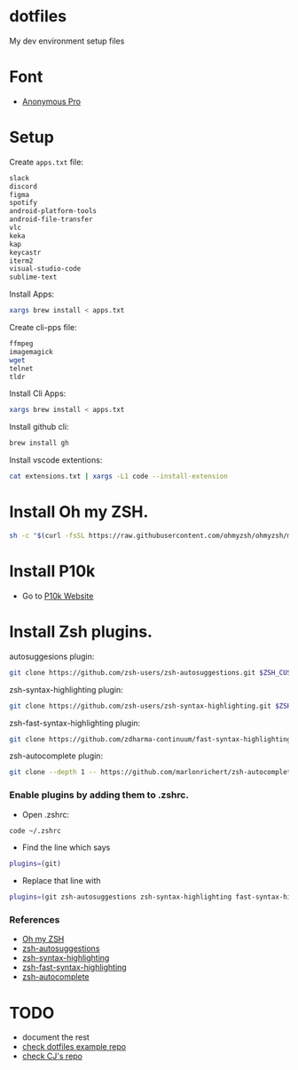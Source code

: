 # dotfiles

My dev environment setup files

# Font

- [Anonymous Pro](https://www.marksimonson.com/fonts/view/anonymous-pro)

# Setup

Create `apps.txt` file:

```sh
slack
discord
figma
spotify
android-platform-tools
android-file-transfer
vlc
keka
kap
keycastr
iterm2
visual-studio-code
sublime-text
```

Install Apps:

```sh
xargs brew install < apps.txt
```

Create cli-pps file:

```sh
ffmpeg
imagemagick
wget
telnet
tldr
```

Install Cli Apps:

```sh
xargs brew install < apps.txt
```

Install github cli:

```bash
brew install gh
```

Install vscode extentions:

```sh
cat extensions.txt | xargs -L1 code --install-extension
```

# Install Oh my ZSH.

```sh
sh -c "$(curl -fsSL https://raw.githubusercontent.com/ohmyzsh/ohmyzsh/master/tools/install.sh)"
```

# Install P10k

- Go to [P10k Website](https://github.com/romkatv/powerlevel10k#installation)

# Install Zsh plugins.

autosuggesions plugin:
```sh
git clone https://github.com/zsh-users/zsh-autosuggestions.git $ZSH_CUSTOM/plugins/zsh-autosuggestions
```

zsh-syntax-highlighting plugin:
```sh
git clone https://github.com/zsh-users/zsh-syntax-highlighting.git $ZSH_CUSTOM/plugins/zsh-syntax-highlighting
```

zsh-fast-syntax-highlighting plugin:
```sh
git clone https://github.com/zdharma-continuum/fast-syntax-highlighting.git ${ZSH_CUSTOM:-$HOME/.oh-my-zsh/custom}/plugins/fast-syntax-highlighting
```

zsh-autocomplete plugin:
```sh
git clone --depth 1 -- https://github.com/marlonrichert/zsh-autocomplete.git $ZSH_CUSTOM/plugins/zsh-autocomplete
```

### Enable plugins by adding them to .zshrc.

- Open .zshrc: 

```sh
code ~/.zshrc
```

- Find the line which says 

```sh
plugins=(git)
```

- Replace that line with
```sh
plugins=(git zsh-autosuggestions zsh-syntax-highlighting fast-syntax-highlighting zsh-autocomplete)
```
### References

- [Oh my ZSH](https://github.com/ohmyzsh/ohmyzsh)
- [zsh-autosuggestions](https://github.com/zsh-users/zsh-autosuggestions)
- [zsh-syntax-highlighting](https://github.com/zsh-users/zsh-syntax-highlighting)
- [zsh-fast-syntax-highlighting](https://github.com/zdharma/fast-syntax-highlighting)
- [zsh-autocomplete](https://github.com/marlonrichert/zsh-autocomplete)

# TODO
- document the rest
- [check dotfiles example repo](https://github.com/WilliamFernsCodes/.dotfiles/blob/main/README.md)
- [check CJ's repo](https://github.com/CodingGarden/mac-setup)